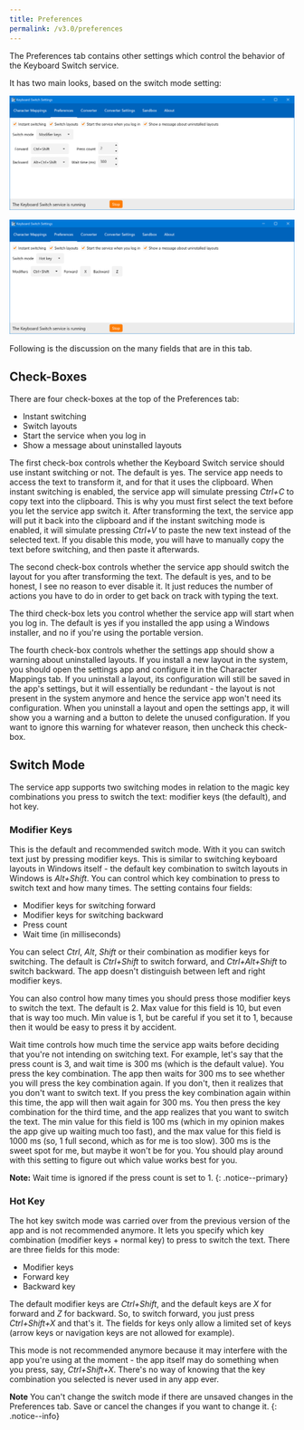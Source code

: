 ```yaml
---
title: Preferences
permalink: /v3.0/preferences
---
```


The Preferences tab contains other settings which control the behavior of the Keyboard Switch service.

It has two main looks, based on the switch mode setting:

![screen-preferences-1](/assets/images/v3.0/screen-preferences-1.png)

![screen-preferences-2](/assets/images/v3.0/screen-preferences-2.png)

Following is the discussion on the many fields that are in this tab.

## Check-Boxes

There are four check-boxes at the top of the Preferences tab:

- Instant switching
- Switch layouts
- Start the service when you log in
- Show a message about uninstalled layouts

The first check-box controls whether the Keyboard Switch service should use instant switching or not. The default is
yes. The service app needs to access the text to transform it, and for that it uses the clipboard. When instant
switching is enabled, the service app will simulate pressing _Ctrl+C_ to copy text into the clipboard. This is why you
must first select the text before you let the service app switch it. After transforming the text, the service app will
put it back into the clipboard and if the instant switching mode is enabled, it will simulate pressing _Ctrl+V_ to
paste the new text instead of the selected text. If you disable this mode, you will have to manually copy the text
before switching, and then paste it afterwards.

The second check-box controls whether the service app should switch the layout for you after transforming the text. The
default is yes, and to be honest, I see no reason to ever disable it. It just reduces the number of actions you have to
do in order to get back on track with typing the text.

The third check-box lets you control whether the service app will start when you log in. The default is yes if you
installed the app using a Windows installer, and no if you're using the portable version.

The fourth check-box controls whether the settings app should show a warning about uninstalled layouts. If you install
a new layout in the system, you should open the settings app and configure it in the Character Mappings tab. If you
uninstall a layout, its configuration will still be saved in the app's settings, but it will essentially be redundant -
the layout is not present in the system anymore and hence the service app won't need its configuration. When you
uninstall a layout and open the settings app, it will show you a warning and a button to delete the unused
configuration. If you want to ignore this warning for whatever reason, then uncheck this check-box.

## Switch Mode

The service app supports two switching modes in relation to the magic key combinations you press to switch the text:
modifier keys (the default), and hot key.

### Modifier Keys

This is the default and recommended switch mode. With it you can switch text just by pressing modifier keys. This is
similar to switching keyboard layouts in Windows itself - the default key combination to switch layouts in Windows is
_Alt+Shift_. You can control which key combination to press to switch text and how many times. The setting contains
four fields:

- Modifier keys for switching forward
- Modifier keys for switching backward
- Press count
- Wait time (in milliseconds)

You can select _Ctrl_, _Alt_, _Shift_ or their combination as modifier keys for switching. The default is _Ctrl+Shift_
to switch forward, and _Ctrl+Alt+Shift_ to switch backward. The app doesn't distinguish between left and right modifier
keys.

You can also control how many times you should press those modifier keys to switch the text. The default is 2. Max value
for this field is 10, but even that is way too much. Min value is 1, but be careful if you set it to 1, because then it
would be easy to press it by accident.

Wait time controls how much time the service app waits before deciding that you're not intending on switching text. For
example, let's say that the press count is 3, and wait time is 300&nbsp;ms (which is the default value). You press the
key combination. The app then waits for 300&nbsp;ms to see whether you will press the key combination again. If you
don't, then it realizes that you don't want to switch text. If you press the key combination again within this time,
the app will then wait again for 300 ms. You then press the key combination for the third time, and the app realizes
that you want to switch the text. The min value for this field is 100&nbsp;ms (which in my opinion makes the app give
up waiting much too fast), and the max value for this field is 1000&nbsp;ms (so, 1&nbsp;full second, which as for me
is too slow). 300&nbsp;ms is the sweet spot for me, but maybe it won't be for you. You should play around with this
setting to figure out which value works best for you.

**Note:** Wait time is ignored if the press count is set to 1.
{: .notice--primary}

### Hot Key

The hot key switch mode was carried over from the previous version of the app and is not recommended anymore. It lets
you specify which key combination (modifier keys + normal key) to press to switch the text. There are three fields for
this mode:

- Modifier keys
- Forward key
- Backward key

The default modifier keys are _Ctrl+Shift_, and the default keys are _X_ for forward and _Z_ for backward. So, to switch
forward, you just press _Ctrl+Shift+X_ and that's it. The fields for keys only allow a limited set of keys (arrow keys
or navigation keys are not allowed for example).

This mode is not recommended anymore because it may interfere with the app you're using at the moment - the app itself
may do something when you press, say, _Ctrl+Shift+X_. There's no way of knowing that the key combination you selected
is never used in any app ever.

**Note** You can't change the switch mode if there are unsaved changes in the Preferences tab. Save or cancel the
changes if you want to change it.
{: .notice--info}
